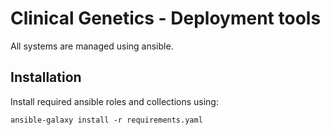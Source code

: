 # Clinical Genetics - Deployment tools

All systems are managed using ansible.


## Installation

Install required ansible roles and collections using:

```
ansible-galaxy install -r requirements.yaml
```
